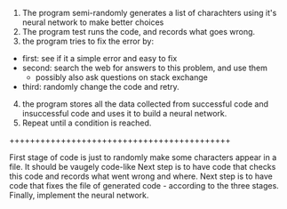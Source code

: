 1. The program semi-randomly generates a list of charachters using it's neural network to make better choices
2. The program test runs the code, and records what goes wrong.
3. the program tries to fix the error by:
  * first: see if  it a simple error and easy to fix
  * second: search the web for answers to this problem, and use them
    * possibly also ask questions on stack exchange
  * third: randomly change the code and retry.
4. the program stores all the data collected from successful code and insuccessful code and uses it to build a neural network.
5. Repeat until a condition is reached.
  
+++++++++++++++++++++++++++++++++++++++++++

First stage of code is just to randomly make some characters appear in a file.
It should be vaugely code-like
Next step is to have code that checks this code and records what went wrong and where.
Next step is to have code that fixes the file of generated code - according to the three stages.
Finally, implement the neural network.

